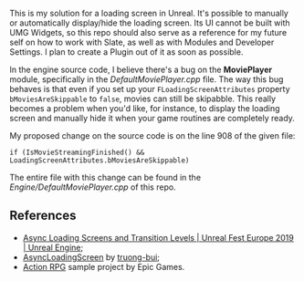 This is my solution for a loading screen in Unreal. It's possible to manually or automatically display/hide the loading screen. Its UI cannot be built with UMG Widgets, so this repo should also serve as a reference for my future self on how to work with Slate, as well as with Modules and Developer Settings. I plan to create a Plugin out of it as soon as possible.

In the engine source code, I believe there's a bug on the **MoviePlayer** module, specifically in the _DefaultMoviePlayer.cpp_ file. The way this bug behaves is that even if you set up your `FLoadingScreenAttributes` property `bMoviesAreSkippable` to `false`, movies can still be skipabble. This really becomes a problem when you'd like, for instance, to display the loading screen and manually hide it when your game routines are completely ready.

My proposed change on the source code is on the line 908 of the given file:

```
if (IsMovieStreamingFinished() && LoadingScreenAttributes.bMoviesAreSkippable)
```

The entire file with this change can be found in the _Engine/DefaultMoviePlayer.cpp_ of this repo.

References
---
* [Async Loading Screens and Transition Levels | Unreal Fest Europe 2019 | Unreal Engine](https://youtu.be/ON1_dEHoNDg?si=1Hw0O96w9AagTuUW);
* [AsyncLoadingScreen](https://github.com/truong-bui/AsyncLoadingScreen/tree/master) by [truong-bui](https://github.com/truong-bui);
* [Action RPG](https://www.unrealengine.com/marketplace/en-US/product/action-rpg) sample project by Epic Games. 

